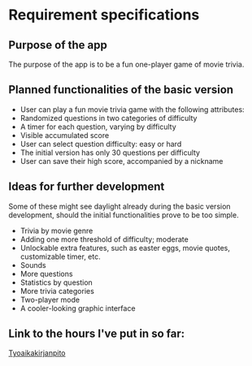 # Requirement specifications 

## Purpose of the app 

The purpose of the app is to be a fun one-player game of movie trivia.

 

## Planned functionalities of the basic version 

* User can play a fun movie trivia game with the following attributes: 
* Randomized questions in two categories of difficulty 
* A timer for each question, varying by difficulty 
* Visible accumulated score 
* User can select question difficulty: easy or hard 
* The initial version has only 30 questions per difficulty 
* User can save their high score, accompanied by a nickname

 
## Ideas for further development 

Some of these might see daylight already during the basic version development, should the initial functionalities prove to be too simple.  

* Trivia by movie genre 
* Adding one more threshold of difficulty; moderate 
* Unlockable extra features, such as easter eggs, movie quotes, customizable timer, etc. 
* Sounds 
* More questions 
* Statistics by question 
* More trivia categories 
* Two-player mode 
* A cooler-looking graphic interface

## Link to the hours I've put in so far:

[Tyoaikakirjanpito](https://github.com/ineslukkanen/ot-harjoitustyo/blob/main/Documentation/tyoaikakirjanpito.md)

